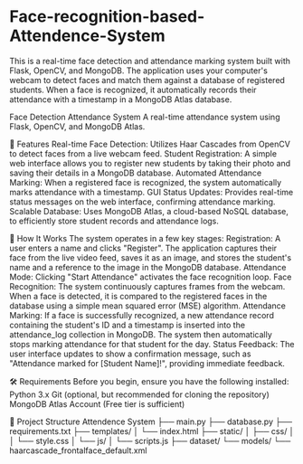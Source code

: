 # Face-recognition-based-Attendence-System
This is a real-time face detection and attendance marking system built with Flask, OpenCV, and MongoDB. The application uses your computer's webcam to detect faces and match them against a database of registered students. When a face is recognized, it automatically records their attendance with a timestamp in a MongoDB Atlas database.

Face Detection Attendance System
A real-time attendance system using Flask, OpenCV, and MongoDB Atlas.

🌟 Features
Real-time Face Detection: Utilizes Haar Cascades from OpenCV to detect faces from a live webcam feed.
Student Registration: A simple web interface allows you to register new students by taking their photo and saving their details in a MongoDB database.
Automated Attendance Marking: When a registered face is recognized, the system automatically marks attendance with a timestamp.
GUI Status Updates: Provides real-time status messages on the web interface, confirming attendance marking.
Scalable Database: Uses MongoDB Atlas, a cloud-based NoSQL database, to efficiently store student records and attendance logs.

🚀 How It Works
The system operates in a few key stages:
Registration: A user enters a name and clicks "Register". The application captures their face from the live video feed, saves it as an image, and stores the student's name and a reference to the image in the MongoDB database.
Attendance Mode: Clicking "Start Attendance" activates the face recognition loop.
Face Recognition: The system continuously captures frames from the webcam. When a face is detected, it is compared to the registered faces in the database using a simple mean squared error (MSE) algorithm.
Attendance Marking: If a face is successfully recognized, a new attendance record containing the student's ID and a timestamp is inserted into the attendance_log collection in MongoDB. The system then automatically stops marking attendance for that student for the day.
Status Feedback: The user interface updates to show a confirmation message, such as "Attendance marked for [Student Name]!", providing immediate feedback.

🛠️ Requirements
Before you begin, ensure you have the following installed:
Python 3.x
Git (optional, but recommended for cloning the repository)
MongoDB Atlas Account (Free tier is sufficient)

📂 Project Structure
Attendence System
├── main.py
├── database.py
├── requirements.txt
├── templates/
│   └── index.html
├── static/
│   ├── css/
│   │   └── style.css
│   └── js/
│       └── scripts.js
├── dataset/
└── models/
    └── haarcascade_frontalface_default.xml


